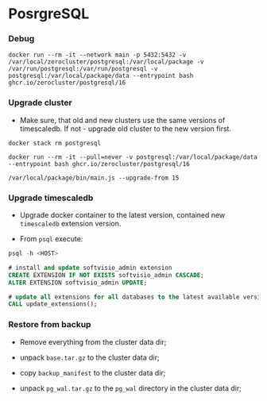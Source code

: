 # PosrgreSQL

### Debug

```shell
docker run --rm -it --network main -p 5432:5432 -v /var/local/zerocluster/postgresql:/var/local/package -v /var/run/postgresql:/var/run/postgresql -v postgresql:/var/local/package/data --entrypoint bash ghcr.io/zerocluster/postgresql/16
```

### Upgrade cluster

-   Make sure, that old and new clusters use the same versions of timescaledb. If not - upgrade old cluster to the new version first.

```shell
docker stack rm postgresql

docker run --rm -it --pull=never -v postgresql:/var/local/package/data --entrypoint bash ghcr.io/zerocluster/postgresql/16

/var/local/package/bin/main.js --upgrade-from 15
```

### Upgrade timescaledb

-   Upgrade docker container to the latest version, contained new `timescaledb` extension version.

-   From `psql` execute:

```sql
psql -h <HOST>

# install and update softvisio_admin extension
CREATE EXTENSION IF NOT EXISTS softvisio_admin CASCADE;
ALTER EXTENSION softvisio_admin UPDATE;

# update all extensions for all databases to the latest available versions
CALL update_extensions();
```

### Restore from backup

-   Remove everything from the cluster data dir;

-   unpack `base.tar.gz` to the cluster data dir;

-   copy `backup_manifest` to the cluster data dir;

-   unpack `pg_wal.tar.gz` to the `pg_wal` directory in the cluster data dir;
